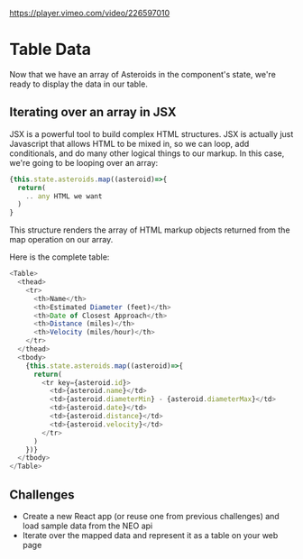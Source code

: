 https://player.vimeo.com/video/226597010

# Table Data

Now that we have an array of Asteroids in the component's state, we're ready to display the data in our table.

## Iterating over an array in JSX

JSX is a powerful tool to build complex HTML structures.  JSX is actually just Javascript that allows HTML to be mixed in, so we can loop, add conditionals, and do many other logical things to our markup.  In this case, we're going to be looping over an array:

```Javascript
{this.state.asteroids.map((asteroid)=>{
  return(
    .. any HTML we want
  )
}
```
This structure renders the array of HTML markup objects returned from the map operation on our array.

Here is the complete table:
```Javascript
<Table>
  <thead>
    <tr>
      <th>Name</th>
      <th>Estimated Diameter (feet)</th>
      <th>Date of Closest Approach</th>
      <th>Distance (miles)</th>
      <th>Velocity (miles/hour)</th>
    </tr>
  </thead>
  <tbody>
    {this.state.asteroids.map((asteroid)=>{
      return(
        <tr key={asteroid.id}>
          <td>{asteroid.name}</td>
          <td>{asteroid.diameterMin} - {asteroid.diameterMax}</td>
          <td>{asteroid.date}</td>
          <td>{asteroid.distance}</td>
          <td>{asteroid.velocity}</td>
        </tr>
      )
    })}
  </tbody>
</Table>
```

## Challenges
* Create a new React app (or reuse one from previous challenges) and load sample data from the NEO api
* Iterate over the mapped data and represent it as a table on your web page
